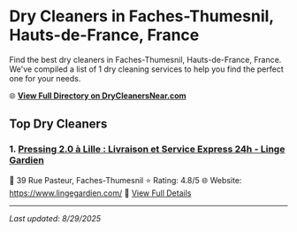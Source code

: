 # Dry Cleaners in Faches-Thumesnil, Hauts-de-France, France

Find the best dry cleaners in Faches-Thumesnil, Hauts-de-France, France. We've compiled a list of 1 dry cleaning services to help you find the perfect one for your needs.

🌐 **[View Full Directory on DryCleanersNear.com](https://drycleanersnear.com/city/France/Hauts-de-France/Faches-Thumesnil)**

## Top Dry Cleaners

### 1. [Pressing 2.0 à Lille : Livraison et Service Express 24h - Linge Gardien](https://drycleanersnear.com/dryCleaner/68ae67a7c95ff2c6096b16c9/pressing-2-0-lille-livraison-et-service-express-24h-linge-gardien)
📍 39 Rue Pasteur, Faches-Thumesnil
⭐ Rating: 4.8/5
🌐 Website: https://www.lingegardien.com/
🔗 [View Full Details](https://drycleanersnear.com/dryCleaner/68ae67a7c95ff2c6096b16c9/pressing-2-0-lille-livraison-et-service-express-24h-linge-gardien)


---

*Last updated: 8/29/2025*
